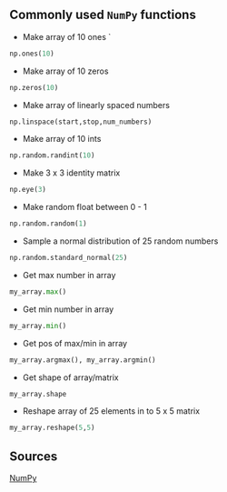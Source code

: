 ## Commonly used `NumPy` functions
- Make array of 10 ones `
```python
np.ones(10)
```
- Make array of 10 zeros 
```python
np.zeros(10)
```
- Make array of linearly spaced numbers 
```python
np.linspace(start,stop,num_numbers)
```
- Make array of 10 ints 
```python
np.random.randint(10)
```
- Make 3 x 3 identity matrix 
```python
np.eye(3)
```
- Make random float between 0 - 1 
```python
np.random.random(1)
```
- Sample a normal distribution of 25 random numbers 
```python
np.random.standard_normal(25)
```
- Get max number in array 
```python
my_array.max()
```
- Get min number in array 
```python
my_array.min()
```
- Get pos of max/min in array 
```python
my_array.argmax(), my_array.argmin()
```
- Get shape of array/matrix 
```python
my_array.shape
```
- Reshape array of 25 elements in to 5 x 5 matrix 
```python
my_array.reshape(5,5)
```

## Sources
[NumPy](https://numpy.org/doc/1.16/reference/routines.random.html)
